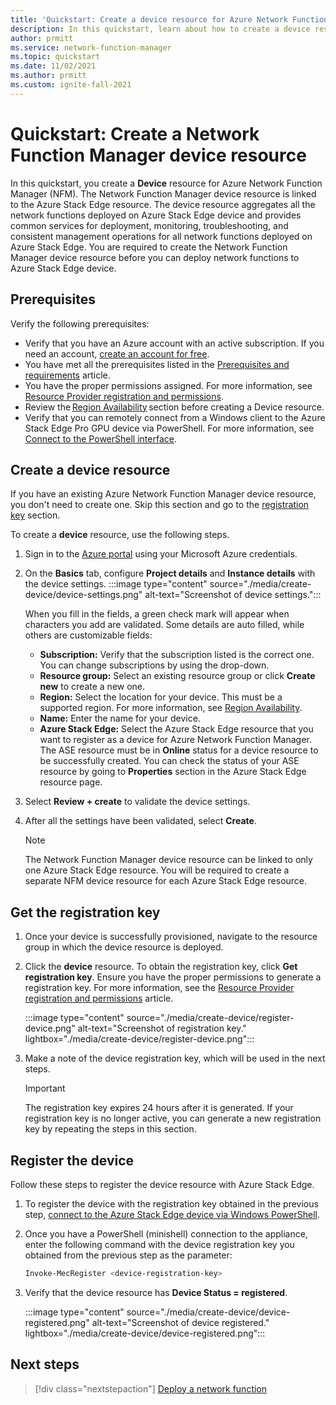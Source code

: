 ```yaml
---
title: 'Quickstart: Create a device resource for Azure Network Function Manager'
description: In this quickstart, learn about how to create a device resource for Azure Network Function Manager.
author: prmitt
ms.service: network-function-manager
ms.topic: quickstart
ms.date: 11/02/2021
ms.author: prmitt
ms.custom: ignite-fall-2021
---
```

# Quickstart: Create a Network Function Manager device resource

In this quickstart, you create a **Device** resource for Azure Network Function Manager (NFM). The Network Function Manager device resource is linked to the Azure Stack Edge resource. The device resource aggregates all the network functions deployed on Azure Stack Edge device and provides common services for deployment, monitoring, troubleshooting, and consistent management operations for all network functions deployed on Azure Stack Edge. You are required to create the Network Function Manager device resource before you can deploy network functions to Azure Stack Edge device.

## <a name="pre"></a>Prerequisites

Verify the following prerequisites:

* Verify that you have an Azure account with an active subscription. If you need an account, [create an account for free](https://azure.microsoft.com/free/?WT.mc_id=A261C142F).
* You have met all the prerequisites listed in the [Prerequisites and requirements](requirements.md) article.
* You have the proper permissions assigned. For more information, see [Resource Provider registration and permissions](resources-permissions.md).
* Review the [Region Availability](overview.md#regions) section before creating a Device resource.
* Verify that you can remotely connect from a Windows client to the Azure Stack Edge Pro GPU device via PowerShell. For more information, see [Connect to the PowerShell interface](../databox-online/azure-stack-edge-gpu-connect-powershell-interface.md#connect-to-the-powershell-interface).

## <a name="create"></a>Create a device resource

If you have an existing Azure Network Function Manager device resource, you don't need to create one. Skip this section and go to the [registration key](#key) section.

To create a **device** resource, use the following steps.

1. Sign in to the [Azure portal](https://portal.azure.com) using your Microsoft Azure credentials.

1. On the **Basics** tab, configure **Project details** and **Instance details** with the device settings.
   :::image type="content" source="./media/create-device/device-settings.png" alt-text="Screenshot of device settings.":::

   When you fill in the fields, a green check mark will appear when characters you add are validated. Some details are auto filled, while others are customizable fields:

   * **Subscription:** Verify that the subscription listed is the correct one. You can change subscriptions by using the drop-down.
   * **Resource group:** Select an existing resource group or click **Create new** to create a new one.
   * **Region:** Select the location for your device. This must be a supported region. For more information, see [Region Availability](overview.md#regions).
   * **Name:** Enter the name for your device.
   * **Azure Stack Edge:** Select the Azure Stack Edge resource that you want to register as a device for Azure Network Function Manager. The ASE resource must be in **Online** status for a device resource to be successfully created. You can check the status of your ASE resource by going to **Properties** section in the Azure Stack Edge resource page.
1. Select **Review + create** to validate the device settings.
1. After all the settings have been validated, select **Create**.
   
   >[!NOTE]
   >The Network Function Manager device resource can be linked to only one Azure Stack Edge resource. You will be required to create a separate NFM device resource for each Azure Stack Edge resource.
   >

## <a name="key"></a>Get the registration key

1. Once your device is successfully provisioned, navigate to the resource group in which the device resource is deployed.
1. Click the **device** resource. To obtain the registration key, click **Get registration key**. Ensure you have the proper permissions to generate a registration key. For more information, see the [Resource Provider registration and permissions](resources-permissions.md) article.

   :::image type="content" source="./media/create-device/register-device.png" alt-text="Screenshot of registration key." lightbox="./media/create-device/register-device.png":::
1. Make a note of the device registration key, which will be used in the next steps.

   > [!IMPORTANT]
   > The registration key expires 24 hours after it is generated. If your registration key is no longer active, you can generate a new registration key by repeating the steps in this section.
   >

## <a name="registration"></a>Register the device

Follow these steps to register the device resource with Azure Stack Edge.

1. To register the device with the registration key obtained in the previous step, [connect to the Azure Stack Edge device via Windows PowerShell](../databox-online/azure-stack-edge-gpu-connect-powershell-interface.md#connect-to-the-powershell-interface).

1. Once you have a PowerShell (minishell) connection to the appliance, enter the following command with the device registration key you obtained from the previous step as the parameter:
   ```powershell
   Invoke-MecRegister <device-registration-key>
   ```

1. Verify that the device resource has **Device Status = registered**.

   :::image type="content" source="./media/create-device/device-registered.png" alt-text="Screenshot of device registered." lightbox="./media/create-device/device-registered.png":::
 
## Next steps

> [!div class="nextstepaction"]
> [Deploy a network function](deploy-functions.md)
